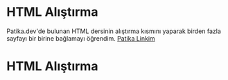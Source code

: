 # HTML Alıştırma
Patika.dev'de bulunan HTML dersinin alıştırma kısmını yaparak birden fazla sayfayı bir birine bağlamayı öğrendim.
[Patika Linkim](https://app.patika.dev/yilmazaladagli)

# HTML Alıştırma
